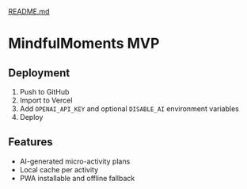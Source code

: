 [README.md](https://github.com/user-attachments/files/21569610/README.md)

# MindfulMoments MVP

## Deployment
1. Push to GitHub
2. Import to Vercel
3. Add `OPENAI_API_KEY` and optional `DISABLE_AI` environment variables
4. Deploy

## Features
- AI-generated micro-activity plans
- Local cache per activity
- PWA installable and offline fallback
